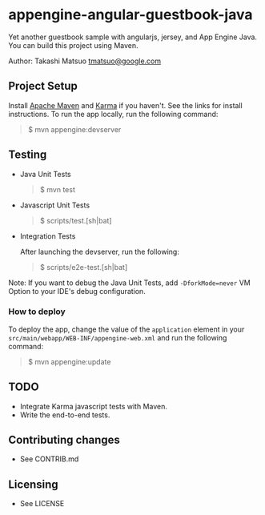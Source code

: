 appengine-angular-guestbook-java
================================

Yet another guestbook sample with angularjs, jersey, and App Engine
Java. You can build this project using Maven.

Author: Takashi Matsuo <tmatsuo@google.com>

## Project Setup
Install [Apache Maven][1] and [Karma][2] if you haven't. See the links
for install instructions. To run the app locally, run the following
command:

> $ mvn appengine:devserver

## Testing

* Java Unit Tests
  > $ mvn test

* Javascript Unit Tests
  > $ scripts/test.[sh|bat]

* Integration Tests

  After launching the devserver, run the following:
  > $ scripts/e2e-test.[sh|bat]

Note: If you want to debug the Java Unit Tests, add `-DforkMode=never`
VM Option to your IDE's debug configuration.

### How to deploy
To deploy the app, change the value of the `application` element in
your `src/main/webapp/WEB-INF/appengine-web.xml` and run the following
command:

> $ mvn appengine:update

## TODO

* Integrate Karma javascript tests with Maven.
* Write the end-to-end tests.

## Contributing changes

* See CONTRIB.md

## Licensing

* See LICENSE

[1]: http://maven.apache.org/
[2]: http://karma-runner.github.io/0.8/index.html
